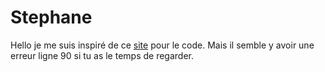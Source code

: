 # Stephane
Hello je me suis inspiré de ce [site](https://www.softcover.io/read/7b8eb7d0/juliabook/simplex) pour le code.
Mais il semble y avoir une erreur ligne 90 si tu as le temps de regarder.
